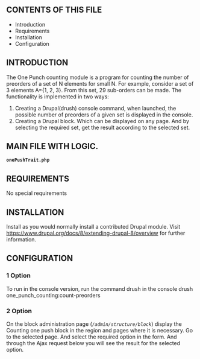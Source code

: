 ## CONTENTS OF THIS FILE


* Introduction
* Requirements
* Installation
* Configuration


## INTRODUCTION


The One Punch counting module is a program for counting the number of preorders of a set of N elements for small N.
For example, consider a set of 3 elements A={1, 2, 3}.
From this set, 29 sub-orders can be made.
The functionality is implemented in two ways:
1. Creating a Drupal(drush) console command, when launched, the possible number of preorders of a given set is displayed in the console.
2. Creating a Drupal block. Which can be displayed on any page. And by selecting the required set, get the result according to the selected set.

## MAIN FILE WITH LOGIC.
**`onePushTrait.php`**


## REQUIREMENTS


No special requirements


## INSTALLATION


Install as you would normally install a contributed Drupal module. Visit
https://www.drupal.org/docs/8/extending-drupal-8/overview for further
information.


## CONFIGURATION

### 1 Option
To run in the console version, run the command drush in the console
drush one_punch_counting:count-preorders
### 2 Option
On the block administration page (_`/admin/structure/block`_) display the Counting one push block in the region and pages where it is necessary. Go to the selected page.
And select the required option in the form. And through the Ajax request below you will see the result for the selected option.
